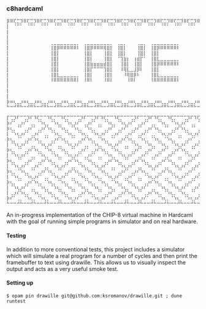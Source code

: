 ### c8hardcaml

```
⡿⠿⢏⣉⡹⠿⢏⣉⡹⠿⢏⣉⡹⠿⢏⣉⡹⠿⢏⣉⡹⠿⢏⣉⡹⠿⢏⣉⡹⠿⢏⣉⡹⠿⢏⣉⡹⠿⢏⣉⡹⠿⢏⣉⡹⠿⢏⣉⡹⠿⢏⣉⡹⠿⢏⣉⡹⠿⢏⣉⡹⠿⢏⣉⣹
⡇⠀⠈⠉⠁⠀⠈⠉⠁⠀⠈⠉⠁⠀⠈⠉⠁⠀⠈⠉⠁⠀⠈⠉⠁⠀⠈⠉⠁⠀⠈⠉⠁⠀⠈⠉⠁⠀⠈⠉⠁⠀⠈⠉⠁⠀⠈⠉⠁⠀⠈⠉⠁⠀⠈⠉⠁⠀⠈⠉⠁⠀⠈⠉⢹
⡇⠀⠀⠀⠀⠀⠀⠀⠀⠀⠀⠀⠀⠀⠀⠀⠀⠀⠀⠀⠀⠀⠀⠀⠀⠀⠀⠀⠀⠀⠀⠀⠀⠀⠀⠀⠀⠀⠀⠀⠀⠀⠀⠀⠀⠀⠀⠀⠀⠀⠀⠀⠀⠀⠀⠀⠀⠀⠀⠀⠀⠀⠀⠀⢸
⡇⠀⠀⠀⠀⠀⠀⠀⠀⠀⠀⠀⠀⠀⠀⠀⠀⠀⠀⠀⠀⠀⠀⠀⠀⠀⠀⠀⠀⠀⠀⠀⠀⠀⠀⠀⠀⠀⠀⠀⠀⠀⠀⠀⠀⠀⠀⠀⠀⠀⠀⠀⠀⠀⠀⠀⠀⠀⠀⠀⠀⠀⠀⠀⢸
⡇⠀⠀⠀⠀⠀⠀⠀⠀⠀⠀⠀⠀⢀⣀⣀⣀⣀⣀⣀⣀⡀⠀⢀⣀⣀⣀⣀⣀⣀⣀⡀⠀⢀⣀⡀⠀⠀⠀⢀⣀⡀⠀⢀⣀⣀⣀⣀⣀⣀⣀⡀⠀⠀⠀⠀⠀⠀⠀⠀⠀⠀⠀⠀⢸
⡇⠀⠀⠀⠀⠀⠀⠀⠀⠀⠀⠀⠀⢸⣿⡿⠿⠿⠿⠿⠿⠇⠀⢸⣿⡿⠿⠿⠿⢿⣿⡇⠀⢸⣿⡇⠀⠀⠀⢸⣿⡇⠀⢸⣿⡿⠿⠿⠿⠿⠿⠇⠀⠀⠀⠀⠀⠀⠀⠀⠀⠀⠀⠀⢸
⡇⠀⠀⠀⠀⠀⠀⠀⠀⠀⠀⠀⠀⢸⣿⡇⠀⠀⠀⠀⠀⠀⠀⢸⣿⡇⠀⠀⠀⢸⣿⡇⠀⢸⣿⡇⠀⠀⠀⢸⣿⡇⠀⢸⣿⡇⠀⠀⠀⠀⠀⠀⠀⠀⠀⠀⠀⠀⠀⠀⠀⠀⠀⠀⢸
⡇⠀⠀⠀⠀⠀⠀⠀⠀⠀⠀⠀⠀⢸⣿⡇⠀⠀⠀⠀⠀⠀⠀⢸⣿⡇⠀⠀⠀⢸⣿⡇⠀⠈⢹⣷⡆⠀⢰⣾⡏⠁⠀⢸⣿⣇⣀⣀⣀⣀⣀⡀⠀⠀⠀⠀⠀⠀⠀⠀⠀⠀⠀⠀⢸
⡇⠀⠀⠀⠀⠀⠀⠀⠀⠀⠀⠀⠀⢸⣿⡇⠀⠀⠀⠀⠀⠀⠀⢸⣿⣷⣶⣶⣶⣾⣿⡇⠀⠀⢸⣿⡇⠀⢸⣿⡇⠀⠀⢸⣿⡿⠿⠿⠿⠿⠿⠇⠀⠀⠀⠀⠀⠀⠀⠀⠀⠀⠀⠀⢸
⡇⠀⠀⠀⠀⠀⠀⠀⠀⠀⠀⠀⠀⢸⣿⡇⠀⠀⠀⠀⠀⠀⠀⢸⣿⡏⠉⠉⠉⢹⣿⡇⠀⠀⠸⢿⣇⣀⣸⡿⠇⠀⠀⢸⣿⡇⠀⠀⠀⠀⠀⠀⠀⠀⠀⠀⠀⠀⠀⠀⠀⠀⠀⠀⢸
⡇⠀⠀⠀⠀⠀⠀⠀⠀⠀⠀⠀⠀⢸⣿⣇⣀⣀⣀⣀⣀⡀⠀⢸⣿⡇⠀⠀⠀⢸⣿⡇⠀⠀⠀⠸⢿⣿⡿⠇⠀⠀⠀⢸⣿⣇⣀⣀⣀⣀⣀⡀⠀⠀⠀⠀⠀⠀⠀⠀⠀⠀⠀⠀⢸
⡇⠀⠀⠀⠀⠀⠀⠀⠀⠀⠀⠀⠀⠸⠿⠿⠿⠿⠿⠿⠿⠇⠀⠸⠿⠇⠀⠀⠀⠸⠿⠇⠀⠀⠀⠀⠸⠿⠇⠀⠀⠀⠀⠸⠿⠿⠿⠿⠿⠿⠿⠇⠀⠀⠀⠀⠀⠀⠀⠀⠀⠀⠀⠀⢸
⡇⠀⠀⠀⠀⠀⠀⠀⠀⠀⠀⠀⠀⠀⠀⠀⠀⠀⠀⠀⠀⠀⠀⠀⠀⠀⠀⠀⠀⠀⠀⠀⠀⠀⠀⠀⠀⠀⠀⠀⠀⠀⠀⠀⠀⠀⠀⠀⠀⠀⠀⠀⠀⠀⠀⠀⠀⠀⠀⠀⠀⠀⠀⠀⢸
⡇⠀⠀⠀⠀⠀⠀⠀⠀⠀⠀⠀⠀⠀⠀⠀⠀⠀⠀⠀⠀⠀⠀⠀⠀⠀⠀⠀⠀⠀⠀⠀⠀⠀⠀⠀⠀⠀⠀⠀⠀⠀⠀⠀⠀⠀⠀⠀⠀⠀⠀⠀⠀⠀⠀⠀⠀⠀⠀⠀⠀⠀⠀⠀⢸
⡇⠀⠀⠀⠀⠀⠀⠀⠀⠀⠀⠀⠀⠀⠀⠀⠀⠀⠀⠀⠀⠀⠀⠀⠀⠀⠀⠀⠀⠀⠀⠀⠀⠀⠀⠀⠀⠀⠀⠀⠀⠀⠀⠀⠀⠀⠀⠀⠀⠀⠀⠀⠀⠀⠀⠀⠀⠀⠀⠀⠀⠀⠀⠀⢸
⡷⠶⢆⣀⡰⠶⢆⣀⡰⠶⢆⣀⡰⠶⢆⣀⡰⠶⢆⣀⡰⠶⢆⣀⡰⠶⢆⣀⡰⠶⢆⣀⡰⠶⢆⣀⡰⠶⢆⣀⡰⠶⢆⣀⡰⠶⢆⣀⡰⠶⢆⣀⡰⠶⢆⣀⡰⠶⢆⣀⡰⠶⢆⣀⣸
⠓⠒⠚⠛⠓⠒⠚⠛⠓⠒⠚⠛⠓⠒⠚⠛⠓⠒⠚⠛⠓⠒⠚⠛⠓⠒⠚⠛⠓⠒⠚⠛⠓⠒⠚⠛⠓⠒⠚⠛⠓⠒⠚⠛⠓⠒⠚⠛⠓⠒⠚⠛⠓⠒⠚⠛⠓⠒⠚⠛⠓⠒⠚⠛⠛ 
```

```
⡏⢉⡹⠏⠉⢉⡹⠏⠹⢏⡉⠉⠹⢏⡉⠉⠹⢏⡉⠉⠉⢉⡹⠏⠉⢉⡹⠏⠹⢏⡉⠉⠹⢏⡉⠉⠉⢉⡹⠏⠉⢉⡹⠏⠹⢏⡉⠉⠹⢏⡉⠉⠉⢉⡹⠏⠹⢏⡉⠉⠹⢏⡉⠉⢹
⡷⠎⠁⢀⡰⠎⠁⢀⡀⠈⠱⢆⡀⠈⠱⢆⡀⠈⠱⢆⡰⠎⠁⢀⡰⠎⠁⢀⡀⠈⠱⢆⡀⠈⠱⢆⡰⠎⠁⢀⡰⠎⠁⢀⡀⠈⠱⢆⡀⠈⠱⢆⡰⠎⠁⢀⡀⠈⠱⢆⡀⠈⠱⢆⣸
⡷⢆⡀⠈⠁⢀⡰⠎⠁⢀⡰⠎⠱⢆⡀⠈⠱⢆⡀⠈⠱⢆⡀⠈⠱⢆⡀⠈⠁⢀⡰⠎⠁⢀⡰⠎⠁⢀⡰⠎⠁⢀⡰⠎⠱⢆⡀⠈⠁⢀⡰⠎⠱⢆⡀⠈⠁⢀⡰⠎⠱⢆⡀⠈⢹
⡇⠈⠱⢆⡰⠎⠁⢀⡰⠎⠁⢀⡀⠈⠱⢆⡀⠈⠱⢆⡀⠈⠱⢆⡀⠈⠱⢆⡰⠎⠁⢀⡰⠎⠁⢀⡰⠎⠁⢀⡰⠎⠁⢀⡀⠈⠱⢆⡰⠎⠁⢀⡀⠈⠱⢆⡰⠎⠁⢀⡀⠈⠱⢆⣸
⡷⢆⡀⠈⠁⢀⡰⠎⠱⢆⡀⠈⠁⢀⡰⠎⠱⢆⡀⠈⠁⢀⡰⠎⠱⢆⡀⠈⠱⢆⡀⠈⠁⢀⡰⠎⠱⢆⡀⠈⠱⢆⡀⠈⠱⢆⡀⠈⠱⢆⡀⠈⠁⢀⡰⠎⠁⢀⡰⠎⠁⢀⡰⠎⢹
⡇⠈⠱⢆⡰⠎⠁⢀⡀⠈⠱⢆⡰⠎⠁⢀⡀⠈⠱⢆⡰⠎⠁⢀⡀⠈⠱⢆⡀⠈⠱⢆⡰⠎⠁⢀⡀⠈⠱⢆⡀⠈⠱⢆⡀⠈⠱⢆⡀⠈⠱⢆⡰⠎⠁⢀⡰⠎⠁⢀⡰⠎⠁⢀⣸
⡷⢆⡀⠈⠁⢀⡰⠎⠱⢆⡀⠈⠱⢆⡀⠈⠱⢆⡀⠈⠁⢀⡰⠎⠁⢀⡰⠎⠱⢆⡀⠈⠱⢆⡀⠈⠁⢀⡰⠎⠁⢀⡰⠎⠁⢀⡰⠎⠁⢀⡰⠎⠱⢆⡀⠈⠁⢀⡰⠎⠁⢀⡰⠎⢹
⡇⠈⠱⢆⡰⠎⠁⢀⡀⠈⠱⢆⡀⠈⠱⢆⡀⠈⠱⢆⡰⠎⠁⢀⡰⠎⠁⢀⡀⠈⠱⢆⡀⠈⠱⢆⡰⠎⠁⢀⡰⠎⠁⢀⡰⠎⠁⢀⡰⠎⠁⢀⡀⠈⠱⢆⡰⠎⠁⢀⡰⠎⠁⢀⣸
⡷⢆⡀⠈⠁⢀⡰⠎⠁⢀⡰⠎⠱⢆⡀⠈⠁⢀⡰⠎⠱⢆⡀⠈⠱⢆⡀⠈⠁⢀⡰⠎⠱⢆⡀⠈⠁⢀⡰⠎⠱⢆⡀⠈⠁⢀⡰⠎⠱⢆⡀⠈⠁⢀⡰⠎⠁⢀⡰⠎⠁⢀⡰⠎⢹
⡇⠈⠱⢆⡰⠎⠁⢀⡰⠎⠁⢀⡀⠈⠱⢆⡰⠎⠁⢀⡀⠈⠱⢆⡀⠈⠱⢆⡰⠎⠁⢀⡀⠈⠱⢆⡰⠎⠁⢀⡀⠈⠱⢆⡰⠎⠁⢀⡀⠈⠱⢆⡰⠎⠁⢀⡰⠎⠁⢀⡰⠎⠁⢀⣸
⡷⢆⡀⠈⠱⢆⡀⠈⠁⢀⡰⠎⠱⢆⡀⠈⠁⢀⡰⠎⠱⢆⡀⠈⠱⢆⡀⠈⠱⢆⡀⠈⠁⢀⡰⠎⠁⢀⡰⠎⠱⢆⡀⠈⠁⢀⡰⠎⠱⢆⡀⠈⠁⢀⡰⠎⠁⢀⡰⠎⠁⢀⡰⠎⢹
⡇⠈⠱⢆⡀⠈⠱⢆⡰⠎⠁⢀⡀⠈⠱⢆⡰⠎⠁⢀⡀⠈⠱⢆⡀⠈⠱⢆⡀⠈⠱⢆⡰⠎⠁⢀⡰⠎⠁⢀⡀⠈⠱⢆⡰⠎⠁⢀⡀⠈⠱⢆⡰⠎⠁⢀⡰⠎⠁⢀⡰⠎⠁⢀⣸
⡷⢆⡀⠈⠁⢀⡰⠎⠱⢆⡀⠈⠱⢆⡀⠈⠱⢆⡀⠈⠱⢆⡀⠈⠱⢆⡀⠈⠱⢆⡀⠈⠱⢆⡀⠈⠱⢆⡀⠈⠁⢀⡰⠎⠱⢆⡀⠈⠱⢆⡀⠈⠁⢀⡰⠎⠁⢀⡰⠎⠁⢀⡰⠎⢹
⡇⠈⠱⢆⡰⠎⠁⢀⡀⠈⠱⢆⡀⠈⠱⢆⡀⠈⠱⢆⡀⠈⠱⢆⡀⠈⠱⢆⡀⠈⠱⢆⡀⠈⠱⢆⡀⠈⠱⢆⡰⠎⠁⢀⡀⠈⠱⢆⡀⠈⠱⢆⡰⠎⠁⢀⡰⠎⠁⢀⡰⠎⠁⢀⣸
⡇⢀⡰⠎⠱⢆⡀⠈⠱⢆⡀⠈⠱⢆⡀⠈⠱⢆⡀⠈⠁⢀⡰⠎⠱⢆⡀⠈⠁⢀⡰⠎⠁⢀⡰⠎⠱⢆⡀⠈⠁⢀⡰⠎⠱⢆⡀⠈⠱⢆⡀⠈⠱⢆⡀⠈⠁⢀⡰⠎⠁⢀⡰⠎⢹
⡷⠎⠁⢀⡀⠈⠱⢆⡀⠈⠱⢆⡀⠈⠱⢆⡀⠈⠱⢆⡰⠎⠁⢀⡀⠈⠱⢆⡰⠎⠁⢀⡰⠎⠁⢀⡀⠈⠱⢆⡰⠎⠁⢀⡀⠈⠱⢆⡀⠈⠱⢆⡀⠈⠱⢆⡰⠎⠁⢀⡰⠎⠁⢀⣸
⠓⠒⠒⠚⠓⠒⠒⠚⠓⠒⠒⠚⠓⠒⠒⠚⠓⠒⠒⠚⠓⠒⠒⠚⠓⠒⠒⠚⠓⠒⠒⠚⠓⠒⠒⠚⠓⠒⠒⠚⠓⠒⠒⠚⠓⠒⠒⠚⠓⠒⠒⠚⠓⠒⠒⠚⠓⠒⠒⠚⠓⠒⠒⠚⠛ 
```

An in-progress implementation of the CHIP-8 virtual machine in Hardcaml with the goal of running simple programs in simulator and on real hardware.

#### Testing

In addition to more conventional tests, this project includes a simulator which will simulate a real program for a number of cycles and then print the framebuffer to text using drawille. This allows us to visually inspect the output and acts as a very useful smoke test.

#### Setting up

`$ opam pin drawille git@github.com:ksromanov/drawille.git ; dune runtest`
